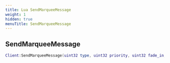 ```yaml
---
title: Lua SendMarqueeMessage
weight: 1
hidden: true
menuTitle: SendMarqueeMessage
---
```

## SendMarqueeMessage
```lua
Client:SendMarqueeMessage(uint32 type, uint32 priority, uint32 fade_in, uint32 fade_out, uint32 duration, std::string msg); -- void
```
